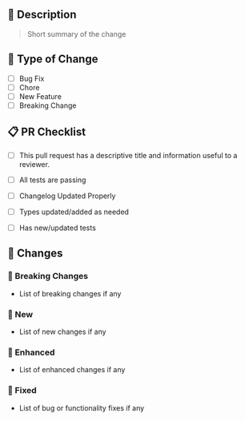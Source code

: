 ## :page_facing_up: Description

> Short summary of the change

## :squid: Type of Change

- [ ] Bug Fix
- [ ] Chore
- [ ] New Feature
- [ ] Breaking Change

## :clipboard: PR Checklist
[//]: # (Fill this out if you're adding a new feature if something isn't applicable, just check it)

- [ ] This pull request has a descriptive title and information useful to a reviewer.
- [ ] All tests are passing
- [ ] Changelog Updated Properly
- [ ] Types updated/added as needed
- [ ] Has new/updated tests


## :memo: Changes

[//]: # (Please delete any sections you do not use)
### :rotating_light: Breaking Changes

- List of breaking changes if any

### :nail_care: New

- List of new changes if any

### :confetti_ball: Enhanced

- List of enhanced changes if any

### :wrench: Fixed

- List of bug or functionality fixes if any
